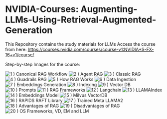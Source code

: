 # NVIDIA-Courses: Augmenting-LLMs-Using-Retrieval-Augmented-Generation

This Repository contains the study materials for LLMs
Access the course from here: https://courses.nvidia.com/courses/course-v1:NVIDIA+S-FX-16+v1/course/

Step-by-step Images for the course: 

![1 ) Canonical RAG Workflow](https://github.com/kuxall/NVIDIA-Courses-Augmenting-LLMs-Using-Retrieval-Augmented-Generation/assets/37800177/da8bbcfc-8dd7-45be-b3b4-61cfe49c0c60)
![2 ) Agent RAG](https://github.com/kuxall/NVIDIA-Courses-Augmenting-LLMs-Using-Retrieval-Augmented-Generation/assets/37800177/b0be0aa3-113c-4571-bab6-ed2dd50ca24f)
![3 ) Classic RAG](https://github.com/kuxall/NVIDIA-Courses-Augmenting-LLMs-Using-Retrieval-Augmented-Generation/assets/37800177/b383b617-6d42-4f78-94bd-cca3e5678b2f)
![4 ) Guadrails RAG](https://github.com/kuxall/NVIDIA-Courses-Augmenting-LLMs-Using-Retrieval-Augmented-Generation/assets/37800177/1c7fad9a-1420-48ee-9ad2-6f37166fe1cd)
![5 ) How RAG Works](https://github.com/kuxall/NVIDIA-Courses-Augmenting-LLMs-Using-Retrieval-Augmented-Generation/assets/37800177/3ee63b82-d0c3-472d-94a1-bc7ba64cb09f)
![6 ) Data Ingestion](https://github.com/kuxall/NVIDIA-Courses-Augmenting-LLMs-Using-Retrieval-Augmented-Generation/assets/37800177/10470585-bc78-4a47-8199-45943e9bddb9)
![7 ) Embeddings Generation](https://github.com/kuxall/NVIDIA-Courses-Augmenting-LLMs-Using-Retrieval-Augmented-Generation/assets/37800177/8c408b22-f248-4229-bc6d-5d892d6f324c)
![8 ) Indexing](https://github.com/kuxall/NVIDIA-Courses-Augmenting-LLMs-Using-Retrieval-Augmented-Generation/assets/37800177/8d09eadc-5355-485c-b0d1-a9bed99fb79e)
![9 ) Vector DB](https://github.com/kuxall/NVIDIA-Courses-Augmenting-LLMs-Using-Retrieval-Augmented-Generation/assets/37800177/03498187-c5c2-4826-8529-b6040eba5c1f)
![10 ) Prompts](https://github.com/kuxall/NVIDIA-Courses-Augmenting-LLMs-Using-Retrieval-Augmented-Generation/assets/37800177/f992cdfe-b765-4881-9603-6c7a219fdc7f)
![11 ) RAG Frameworks](https://github.com/kuxall/NVIDIA-Courses-Augmenting-LLMs-Using-Retrieval-Augmented-Generation/assets/37800177/6be00d60-1d75-4faf-908e-deaa745c1aaa)
![12 ) Langchain](https://github.com/kuxall/NVIDIA-Courses-Augmenting-LLMs-Using-Retrieval-Augmented-Generation/assets/37800177/7bdb0c1a-1190-4edb-a2e3-2e1d04df9ecc)
![13 ) LLAMAIndex](https://github.com/kuxall/NVIDIA-Courses-Augmenting-LLMs-Using-Retrieval-Augmented-Generation/assets/37800177/2406e3bd-258f-411e-9246-09b9e08b8651)
![14 ) Embeddings Model](https://github.com/kuxall/NVIDIA-Courses-Augmenting-LLMs-Using-Retrieval-Augmented-Generation/assets/37800177/151dd94b-bd53-4a5f-a979-d83e0c96b6f2)
![15 ) Milvus VectorDB](https://github.com/kuxall/NVIDIA-Courses-Augmenting-LLMs-Using-Retrieval-Augmented-Generation/assets/37800177/6ac9a2e2-7f86-48a6-8426-3aeb1a274fde)
![16 ) RAPIDS RAFT Library](https://github.com/kuxall/NVIDIA-Courses-Augmenting-LLMs-Using-Retrieval-Augmented-Generation/assets/37800177/e7b8839b-b9b1-4b18-ab06-757785983327)
![17 ) Trained Meta LLAMA2](https://github.com/kuxall/NVIDIA-Courses-Augmenting-LLMs-Using-Retrieval-Augmented-Generation/assets/37800177/85687f4f-8e9e-477b-95c7-62cb44debe28)
![18 ) Advantages of RAG](https://github.com/kuxall/NVIDIA-Courses-Augmenting-LLMs-Using-Retrieval-Augmented-Generation/assets/37800177/40daff8c-2b26-429d-b85b-59a1c6fc0629)
![19 ) Disadvantages of RAG](https://github.com/kuxall/NVIDIA-Courses-Augmenting-LLMs-Using-Retrieval-Augmented-Generation/assets/37800177/9b131924-3e5c-4ebf-a2ac-7f1130ee7cea)
![20 ) OS Frameworks, VD, EM and LLM](https://github.com/kuxall/NVIDIA-Courses-Augmenting-LLMs-Using-Retrieval-Augmented-Generation/assets/37800177/eeb1320d-453d-46da-9b96-109fa80df87b)




















